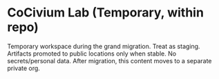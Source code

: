 <!-- status: stub; target: 150+ words -->
<!-- status: stub; target: 150+ words -->
# CoCivium Lab (Temporary, within repo)

Temporary workspace during the grand migration. Treat as staging. Artifacts promoted to public locations only when stable. No secrets/personal data. After migration, this content moves to a separate private org.



